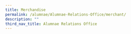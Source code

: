 ```yaml
---
title: Merchandise
permalink: /alumnae/Alumnae-Relations-Office/merchant/
description: ""
third_nav_title: Alumnae Relations Office
---
```

